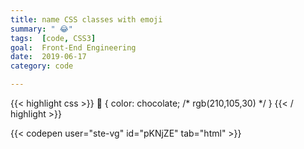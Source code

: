 ```yaml
---
title: name CSS classes with emoji
summary: " 😂"
tags:  [code, CSS3]
goal:  Front-End Engineering
date:  2019-06-17
category: code

---
```


{{< highlight css >}}
🍫 {
  color: chocolate; /* rgb(210,105,30) */
}
{{< / highlight >}}

{{< codepen user="ste-vg" id="pKNjZE" tab="html" >}}

